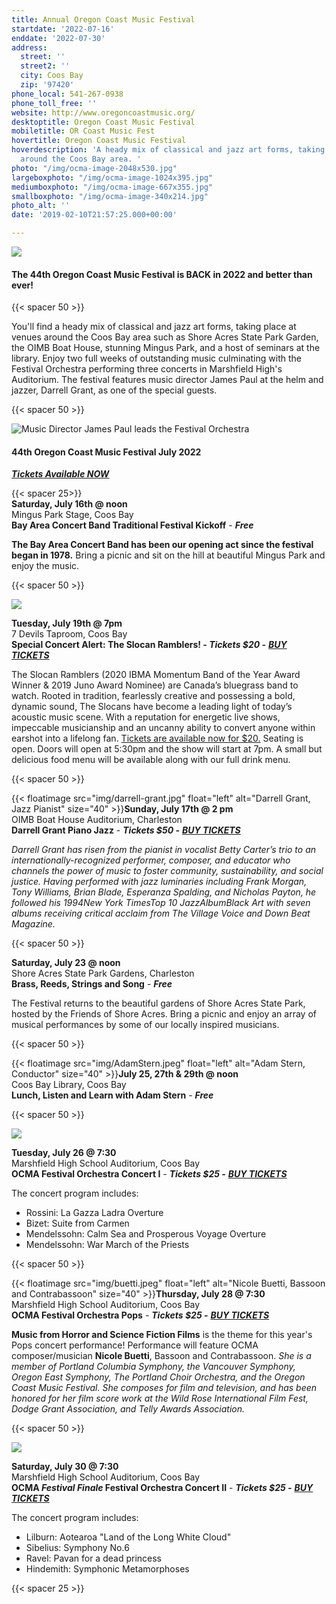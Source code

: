 ```yaml
---
title: Annual Oregon Coast Music Festival
startdate: '2022-07-16'
enddate: '2022-07-30'
address:
  street: ''
  street2: ''
  city: Coos Bay
  zip: '97420'
phone_local: 541-267-0938
phone_toll_free: ''
website: http://www.oregoncoastmusic.org/
desktoptitle: Oregon Coast Music Festival
mobiletitle: OR Coast Music Fest
hovertitle: Oregon Coast Music Festival
hoverdescription: 'A heady mix of classical and jazz art forms, taking place at venues
  around the Coos Bay area. '
photo: "/img/ocma-image-2048x530.jpg"
largeboxphoto: "/img/ocma-image-1024x395.jpg"
mediumboxphoto: "/img/ocma-image-667x355.jpg"
smallboxphoto: "/img/ocma-image-340x214.jpg"
photo_alt: ''
date: '2019-02-10T21:57:25.000+00:00'

---
```

![](/img/ocma-image.jpeg)

#### **The 44th Oregon Coast Music Festival is BACK in 2022 and better than ever!**

{{< spacer 50 >}}

You'll find a heady mix of classical and jazz art forms, taking place at venues around the Coos Bay area such as Shore Acres State Park Garden, the OIMB Boat House, stunning Mingus Park, and a host of seminars at the library. Enjoy two full weeks of outstanding music culminating with the Festival Orchestra performing three concerts in Marshfield High's Auditorium. The festival features music director James Paul at the helm and jazzer, Darrell Grant, as one of the special guests.

{{< spacer 50 >}}

![Music Director James Paul leads the Festival Orchestra](/img/concert-2_2019_07-27-2019_038_-1.jpg "Music Director James Paul leads the Festival Orchestra")

#### 44th Oregon Coast Music Festival July 2022

[**_Tickets Available NOW_**](https://www.oregoncoastmusic.org/#)

{{< spacer 25>}}  
**Saturday, July 16th @ noon**  
Mingus Park Stage, Coos Bay  
**Bay Area Concert Band Traditional Festival Kickoff** - **_Free_**

**The Bay Area Concert Band has been our opening act since the festival began in 1978.** Bring a picnic and sit on the hill at beautiful Mingus Park and enjoy the music.

{{< spacer 50 >}}

**![](/img/slocan.jpeg)**

**Tuesday, July 19th @ 7pm**  
7 Devils Taproom, Coos Bay  
**Special Concert Alert: The Slocan Ramblers! - _Tickets $20 -_** [**_BUY TICKETS_**](https://www.7devilsbrewery.com/store/p147/SlocanRamblers.html#/)

The Slocan Ramblers (2020 IBMA Momentum Band of the Year Award Winner & 2019 Juno Award Nominee) are Canada’s bluegrass band to watch. Rooted in tradition, fearlessly creative and possessing a bold, dynamic sound, The Slocans have become a leading light of today’s acoustic music scene. With a reputation for energetic live shows, impeccable musicianship and an uncanny ability to convert anyone within earshot into a lifelong fan. [Tickets are available now for $20.](https://www.7devilsbrewery.com/store/p147/SlocanRamblers.html#/) Seating is open. Doors will open at 5:30pm and the show will start at 7pm. A small but delicious food menu will be available along with our full drink menu.

{{< spacer 50 >}}

{{< floatimage src="img/darrell-grant.jpg" float="left" alt="Darrell Grant, Jazz Pianist" size="40" >}}**Sunday, July 17th @ 2 pm**  
OIMB Boat House Auditorium, Charleston  
**Darrell Grant Piano Jazz** - **_Tickets $50 -_** [**_BUY TICKETS_**](https://checkout.square.site/buy/TUOL3UDPOPSUYBAGOXBNRDM3)

_Darrell Grant has risen from the pianist in vocalist Betty Carter’s trio to an internationally-recognized performer, composer, and educator who channels the power of music to foster community, sustainability, and social justice. Having performed with jazz luminaries including Frank Morgan, Tony Williams, Brian Blade, Esperanza Spalding, and Nicholas Payton, he followed his 1994New York TimesTop 10 JazzAlbumBlack Art with seven albums receiving critical acclaim from The Village Voice and Down Beat Magazine._

{{< spacer 50 >}}

**Saturday, July 23 @ noon**  
Shore Acres State Park Gardens, Charleston  
**Brass, Reeds, Strings and Song** - **_Free_**

The Festival returns to the beautiful gardens of Shore Acres State Park, hosted by the Friends of Shore Acres. Bring a picnic and enjoy an array of musical performances by some of our locally inspired musicians.

{{< spacer 50 >}}

{{< floatimage src="img/AdamStern.jpeg" float="left" alt="Adam Stern, Conductor" size="40" >}}**July 25, 27th & 29th @ noon**  
Coos Bay Library, Coos Bay  
**Lunch, Listen and Learn with Adam Stern** - **_Free_**

{{< spacer 50 >}}

![](/img/or-coast-music-fest-sepia.jpg)

**Tuesday, July 26 @ 7:30**  
Marshfield High School Auditorium, Coos Bay  
**OCMA Festival Orchestra Concert I** - **_Tickets $25 -_** [**_BUY TICKETS_**](https://checkout.square.site/buy/645R7MXRLINQS3FHOQW7TGPU)

The concert program includes:

* Rossini: La Gazza Ladra Overture
* Bizet: Suite from Carmen
* Mendelssohn: Calm Sea and Prosperous Voyage Overture
* Mendelssohn: War March of the Priests

{{< spacer 50 >}}

{{< floatimage src="img/buetti.jpeg" float="left" alt="Nicole Buetti, Bassoon and Contrabassoon" size="40" >}}**Thursday, July 28 @ 7:30**  
Marshfield High School Auditorium, Coos Bay  
**OCMA Festival Orchestra Pops** - **_Tickets $25 -_** [**_BUY TICKETS_**](https://checkout.square.site/buy/SCLZCAQ67O2FSPOIODEJDW6G)

**Music from Horror and Science Fiction Films** is the theme for this year's Pops concert performance! Performance will feature OCMA composer/musician **Nicole Buetti**, Bassoon and Contrabassoon. _She is a member of Portland Columbia Symphony, the Vancouver Symphony, Oregon East Symphony, The Portland Choir Orchestra, and the Oregon Coast Music Festival. She composes for film and television, and has been honored for her film score work at the Wild Rose International Film Fest, Dodge Grant Association, and Telly Awards Association._

{{< spacer 50 >}}

![](/img/or-coast-concert-direction.jpg)

**Saturday, July 30 @ 7:30**  
Marshfield High School Auditorium, Coos Bay  
**OCMA _Festival Finale_ Festival Orchestra Concert II**  - **_Tickets $25 -_** [**_BUY TICKETS_**](https://checkout.square.site/buy/UPPN65MFJZTTXTVALA4LDXME)

The concert program includes:

* Lilburn: Aotearoa "Land of the Long White Cloud"
* Sibelius: Symphony No.6
* Ravel: Pavan for a dead princess
* Hindemith: Symphonic Metamorphoses

{{< spacer 25 >}}